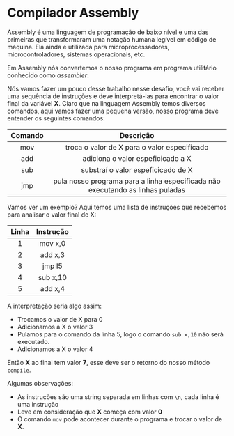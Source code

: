 # Compilador Assembly

Assembly é uma linguagem de programação de baixo nível e uma das primeiras que
transformaram uma notação humana legível em código de máquina. Ela ainda é
utilizada para microprocessadores, microcontroladores, sistemas operacionais,
etc.

Em Assembly nós convertemos o nosso programa em programa utilitário conhecido
como *assembler*.

Nós vamos fazer um pouco desse trabalho nesse desafio, você vai receber uma
sequência de instruções e deve interpretá-las para encontrar o valor final da
variável **X**. Claro que na linguagem Assembly temos diversos comandos, aqui
vamos fazer uma pequena versão, nosso programa deve entender os seguintes
comandos:

| Comando  | Descrição |
|:--------:|:---------:|
| mov  | troca o valor de X para o valor especificado |
| add  | adiciona o valor espeficicado a X |
| sub  | substraí o valor espeficicado de X |
| jmp  | pula nosso programa para a linha especificada não executando as linhas puladas |

Vamos ver um exemplo? Aqui temos uma lista de instruções que recebemos para
analisar o valor final de X:

| Linha | Instrução |
|:-:|:-:|
| 1 | mov x,0 |
| 2 | add x,3 |
| 3 | jmp l5 |
| 4 | sub x,10 |
| 5 | add x,4 |

A interpretação seria algo assim:

- Trocamos o valor de X para 0
- Adicionamos a X o valor 3
- Pulamos para o comando da linha 5, logo o comando `sub x,10` não será
  executado.
- Adicionamos a X o valor 4

Então **X** ao final tem valor **7**, esse deve ser o retorno do nosso método `compile`.

Algumas observações:
  - As instruções são uma string separada em linhas com `\n`, cada linha é uma instrução
  - Leve em consideração que **X** começa com valor **0**
  - O comando `mov` pode acontecer durante o programa e trocar o valor de **X**.
